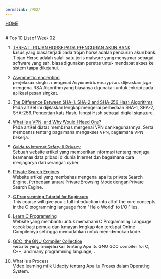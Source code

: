 ```yaml
---
permalink: /W02/
---
```

[HOME](../)

<br>
# Top 10 List of Week 02


1. [THREAT TROJAN HORSE PADA PEENCURIAN AKUN BANK](https://www.youtube.com/watch?v=4oCVEQqGy9I)<br>
kasus yang biasa terjadi pada trojan horse adalah pencurian akun bank. Trojan Horse adalah salah satu jenis malware yang menyamar sebagai software yang sah. biasa digunakan peretas untuk mendapat akses ke sistem tanpa diketahui.

2. [Asymmetric encryption](https://www.youtube.com/watch?v=AQDCe585Lnc)<br>
penjelasan singkat mengenai Asymmetric encryption. dijelaskan juga mengenai RSA Algorithm yang biasanya digunakan untuk enkripi pada aplikasi pesan singkat.

3. [The Difference Between SHA-1, SHA-2 and SHA-256 Hash Algorithms](https://www.thesslstore.com/blog/difference-sha-1-sha-2-sha-256-hash-algorithms/)<br>
Pada artikel ini dijelaskan lengkap mengenai perbedaan SHA-1, SHA-2, SHA-256. Pengertian kata Hash, fungsi Hash sebagai digital signature.

4. [What Is a VPN, and Why Would I Need One?](https://www.howtogeek.com/133680/htg-explains-what-is-a-vpn/)<br>
Pada artikel diatas membahas mengenai VPN dan kegunaannya. Serta membahas tentang bagaimana mengakses VPN, bagaimana VPN bekerja.

5. [Guide to Internet Safety & Privacy](https://choosetoencrypt.com/privacy/complete-beginners-guide-to-internet-safety-privacy/)<br>
Sebuah website artikel yang memberikan informasi tentang menjaga keamanan data pribadi di dunia Internet dan bagaimana cara menjaganya dari serangan cyber.

6. [Private Search Engines](https://choosetoencrypt.com/search-engines/private-search-engines-a-complete-guide/)<br>Website artikel yang membahas mengenai apa itu private Search Engine, Perbedaan antara Private Browsing Mode dengan Private Search Engine.

7. [C Programming Tutorial for Beginners](https://www.youtube.com/watch?v=KJgsSFOSQv0)<br>
This course will give you a full introduction into all of the core concepts in the C programming language from "Hello World" to I/O Files.

8. [Learn C Programming](https://www.programiz.com/c-programming)<br>
Website yang membantu untuk memahami C Programming Language cocok bagi pemula dan lumayan lengkap dan terdapat Online Compilernya sehingga memudahkan untuk men-demokan kode.

9. [GCC, the GNU Compiler Collection](https://gcc.gnu.org/)<br>
website yang menjelaskan tentang Apa itu GNU GCC compiler for C, C++, and many programming language, .

10. [What is a Process](https://classroom.udacity.com/courses/ud923/lessons/2967618567/concepts/29603785850923)<br>
Video learning milik Udacity tentang Apa itu Proses dalam Operating System.
